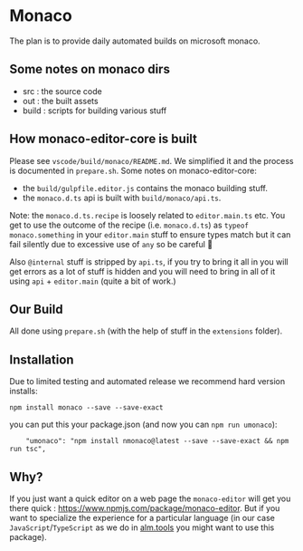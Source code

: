 # Monaco

The plan is to provide daily automated builds on microsoft monaco.

## Some notes on monaco dirs
* src : the source code
* out : the built assets
* build : scripts for building various stuff

## How monaco-editor-core is built

Please see `vscode/build/monaco/README.md`. We simplified it and the process is documented in `prepare.sh`. Some notes on monaco-editor-core:

* the `build/gulpfile.editor.js` contains the monaco building stuff.
* the `monaco.d.ts` api is built with `build/monaco/api.ts`.

Note: the `monaco.d.ts.recipe` is loosely related to `editor.main.ts` etc. You get to use the outcome of the recipe (i.e. `monaco.d.ts`) as `typeof monaco.something` in your `editor.main` stuff to ensure types match but it can fail silently due to excessive use of `any` so be careful 🌹

Also `@internal` stuff is stripped by `api.ts`, if you try to bring it all in you will get errors as a lot of stuff is hidden and you will need to bring
in all of it using `api` + `editor.main` (quite a bit of work.)

## Our Build

All done using `prepare.sh` (with the help of stuff in the `extensions` folder).

## Installation

Due to limited testing and automated release we recommend hard version installs:

```
npm install monaco --save --save-exact
```

you can put this your package.json (and now you can `npm run umonaco`):

```
    "umonaco": "npm install nmonaco@latest --save --save-exact && npm run tsc",
```

## Why?
If you just want a quick editor on a web page the `monaco-editor` will get you there quick : https://www.npmjs.com/package/monaco-editor. But if you want to specialize the experience for a particular language (in our case `JavaScript`/`TypeScript` as we do in [alm.tools](http://alm.tools) you might want to use this package).
